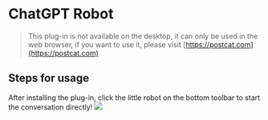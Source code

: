 # ChatGPT Robot

> This plug-in is not available on the desktop, it can only be used in the web browser, if you want to use it, please visit [https://postcat.com](https://postcat.com)

## Steps for usage

After installing the plug-in, click the little robot on the bottom toolbar to start the conversation directly!
![](https://raw.githubusercontent.com/Postcatlab/postcat-extensions/main/packages/postcat-chat-robot/assets/images/2023-03-08-00-33-11.png)

